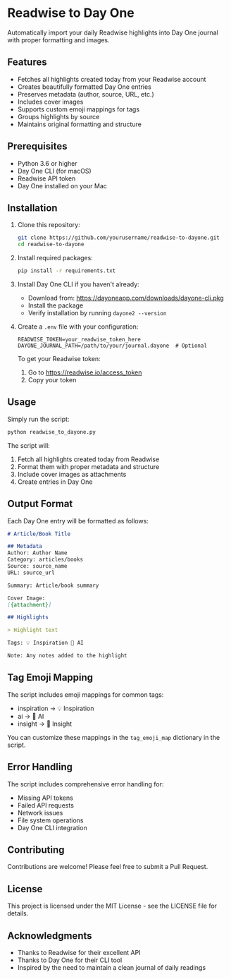 # Readwise to Day One

Automatically import your daily Readwise highlights into Day One journal with proper formatting and images.

## Features

- Fetches all highlights created today from your Readwise account
- Creates beautifully formatted Day One entries
- Preserves metadata (author, source, URL, etc.)
- Includes cover images
- Supports custom emoji mappings for tags
- Groups highlights by source
- Maintains original formatting and structure

## Prerequisites

- Python 3.6 or higher
- Day One CLI (for macOS)
- Readwise API token
- Day One installed on your Mac

## Installation

1. Clone this repository:
   ```bash
   git clone https://github.com/yourusername/readwise-to-dayone.git
   cd readwise-to-dayone
   ```

2. Install required packages:
   ```bash
   pip install -r requirements.txt
   ```

3. Install Day One CLI if you haven't already:
   - Download from: https://dayoneapp.com/downloads/dayone-cli.pkg
   - Install the package
   - Verify installation by running `dayone2 --version`

4. Create a `.env` file with your configuration:
   ```
   READWISE_TOKEN=your_readwise_token_here
   DAYONE_JOURNAL_PATH=/path/to/your/journal.dayone  # Optional
   ```

   To get your Readwise token:
   1. Go to https://readwise.io/access_token
   2. Copy your token

## Usage

Simply run the script:
```bash
python readwise_to_dayone.py
```

The script will:
1. Fetch all highlights created today from Readwise
2. Format them with proper metadata and structure
3. Include cover images as attachments
4. Create entries in Day One

## Output Format

Each Day One entry will be formatted as follows:

```markdown
# Article/Book Title

## Metadata
Author: Author Name
Category: articles/books
Source: source_name
URL: source_url

Summary: Article/book summary

Cover Image:
[{attachment}]

## Highlights

> Highlight text

Tags: 💡 Inspiration 🤖 AI

Note: Any notes added to the highlight
```

## Tag Emoji Mapping

The script includes emoji mappings for common tags:
- inspiration -> 💡 Inspiration
- ai -> 🤖 AI
- insight -> 🤔 Insight

You can customize these mappings in the `tag_emoji_map` dictionary in the script.

## Error Handling

The script includes comprehensive error handling for:
- Missing API tokens
- Failed API requests
- Network issues
- File system operations
- Day One CLI integration

## Contributing

Contributions are welcome! Please feel free to submit a Pull Request.

## License

This project is licensed under the MIT License - see the LICENSE file for details.

## Acknowledgments

- Thanks to Readwise for their excellent API
- Thanks to Day One for their CLI tool
- Inspired by the need to maintain a clean journal of daily readings 